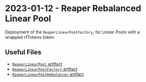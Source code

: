 # 2023-01-12 - Reaper Rebalanced Linear Pool

Deployment of the `ReaperLinearPoolFactory`, for Linear Pools with a wrapped rfTokens token.

## Useful Files

- [`ReaperLinearPool` artifact](./artifact/ReaperLinearPool.json)
- [`ReaperLinearPoolFactory` artifact](./artifact/ReaperLinearPoolFactory.json)
- [`ReaperLinearPoolRebalancer` artifact](./artifact/ReaperLinearPoolRebalancer.json)
